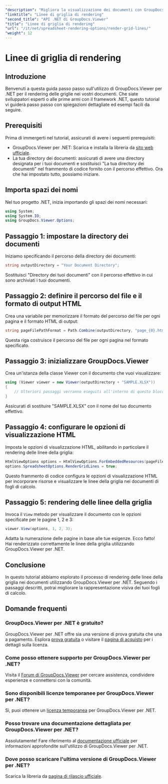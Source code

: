 ```yaml
---
"description": "Migliora la visualizzazione dei documenti con GroupDocs.Viewer per .NET. Visualizza le linee della griglia senza sforzo. Prova subito la versione di prova gratuita!"
"linktitle": "Linee di griglia di rendering"
"second_title": "API .NET di GroupDocs.Viewer"
"title": "Linee di griglia di rendering"
"url": "/it/net/spreadsheet-rendering-options/render-grid-lines/"
"weight": 12
---
```


# Linee di griglia di rendering

## Introduzione
Benvenuti a questa guida passo passo sull'utilizzo di GroupDocs.Viewer per .NET per il rendering delle griglie nei vostri documenti. Che siate sviluppatori esperti o alle prime armi con il framework .NET, questo tutorial vi guiderà passo passo con spiegazioni dettagliate ed esempi facili da seguire.
## Prerequisiti
Prima di immergerti nel tutorial, assicurati di avere i seguenti prerequisiti:
- GroupDocs.Viewer per .NET: Scarica e installa la libreria da [sito web ufficiale](https://releases.groupdocs.com/viewer/net/).
- La tua directory dei documenti: assicurati di avere una directory designata per i tuoi documenti e sostituisci "La tua directory dei documenti" nel frammento di codice fornito con il percorso effettivo.
Ora che hai impostato tutto, possiamo iniziare.
## Importa spazi dei nomi
Nel tuo progetto .NET, inizia importando gli spazi dei nomi necessari:
```csharp
using System;
using System.IO;
using GroupDocs.Viewer.Options;
```
## Passaggio 1: impostare la directory dei documenti
Iniziamo specificando il percorso della directory dei documenti:
```csharp
string outputDirectory = "Your Document Directory";
```
Sostituisci "Directory dei tuoi documenti" con il percorso effettivo in cui sono archiviati i tuoi documenti.
## Passaggio 2: definire il percorso del file e il formato di output HTML
Crea una variabile per memorizzare il formato del percorso del file per ogni pagina e il formato HTML di output:
```csharp
string pageFilePathFormat = Path.Combine(outputDirectory, "page_{0}.html");
```
Questa riga costruisce il percorso del file per ogni pagina nel formato specificato.
## Passaggio 3: inizializzare GroupDocs.Viewer
Crea un'istanza della classe Viewer con il documento che vuoi visualizzare:
```csharp
using (Viewer viewer = new Viewer(outputDirectory + "SAMPLE.XLSX"))
{
    // Ulteriori passaggi verranno eseguiti all'interno di questo blocco.
}
```
Assicurati di sostituire "SAMPLE.XLSX" con il nome del tuo documento effettivo.
## Passaggio 4: configurare le opzioni di visualizzazione HTML
Imposta le opzioni di visualizzazione HTML, abilitando in particolare il rendering delle linee della griglia:
```csharp
HtmlViewOptions options = HtmlViewOptions.ForEmbeddedResources(pageFilePathFormat);
options.SpreadsheetOptions.RenderGridLines = true;
```
Questo frammento di codice configura le opzioni di visualizzazione HTML per incorporare risorse e visualizzare le linee della griglia nei documenti di fogli di calcolo.
## Passaggio 5: rendering delle linee della griglia
Invoca il `View` metodo per visualizzare il documento con le opzioni specificate per le pagine 1, 2 e 3:
```csharp
viewer.View(options, 1, 2, 3);
```
Adatta la numerazione delle pagine in base alle tue esigenze.
Ecco fatto! Hai renderizzato correttamente le linee della griglia utilizzando GroupDocs.Viewer per .NET.
## Conclusione
In questo tutorial abbiamo esplorato il processo di rendering delle linee della griglia nei documenti utilizzando GroupDocs.Viewer per .NET. Seguendo i passaggi descritti, potrai migliorare la rappresentazione visiva dei tuoi fogli di calcolo.
## Domande frequenti
### GroupDocs.Viewer per .NET è gratuito?
GroupDocs.Viewer per .NET offre sia una versione di prova gratuita che una a pagamento. Esplora [prova gratuita](https://releases.groupdocs.com/) o visitare il [pagina di acquisto](https://purchase.groupdocs.com/buy) per i dettagli sulla licenza.
### Come posso ottenere supporto per GroupDocs.Viewer per .NET?
Visita il [Forum di GroupDocs.Viewer](https://forum.groupdocs.com/c/viewer/9) per cercare assistenza, condividere esperienze e connettersi con la comunità.
### Sono disponibili licenze temporanee per GroupDocs.Viewer per .NET?
Sì, puoi ottenere un [licenza temporanea](https://purchase.groupdocs.com/temporary-license/) per GroupDocs.Viewer per .NET.
### Posso trovare una documentazione dettagliata per GroupDocs.Viewer per .NET?
Assolutamente! Fare riferimento al [documentazione ufficiale](https://tutorials.groupdocs.com/viewer/net/) per informazioni approfondite sull'utilizzo di GroupDocs.Viewer per .NET.
### Dove posso scaricare l'ultima versione di GroupDocs.Viewer per .NET?
Scarica la libreria da [pagina di rilascio ufficiale](https://releases.groupdocs.com/viewer/net/).
